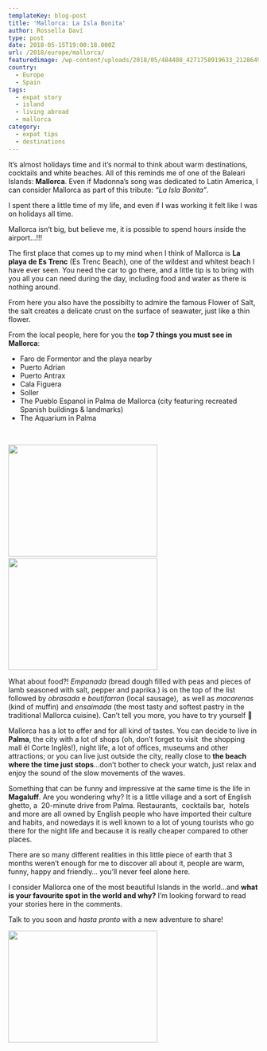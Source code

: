 ```yaml
---
templateKey: blog-post
title: 'Mallorca: La Isla Bonita'
author: Rossella Daví
type: post
date: 2018-05-15T19:00:18.000Z
url: /2018/europe/mallorca/
featuredimage: /wp-content/uploads/2018/05/484408_4271758919633_2128649041_n.jpg
country:
  - Europe
  - Spain
tags:
  - expat story
  - island
  - living abroad
  - mallorca
category:
  - expat tips
  - destinations
---
```


It&#8217;s almost holidays time and it&#8217;s normal to think about warm destinations, cocktails and white beaches. All of this reminds me of one of the Baleari Islands: **Mallorca**. Even if Madonna&#8217;s song was dedicated to Latin America, I can consider Mallorca as part of this tribute: _&#8220;La Isla Bonita&#8221;_.

I spent there a little time of my life, and even if I was working it felt like I was on holidays all time.

Mallorca isn&#8217;t big, but believe me, it is possible to spend hours inside the airport…!!!

The first place that comes up to my mind when I think of Mallorca is **La playa de Es Trenc** (Es Trenc Beach), one of the wildest and whitest beach I have ever seen. You need the car to go there, and a little tip is to bring with you all you can need during the day, including food and water as there is nothing around.

From here you also have the possibilty to admire the famous Flower of Salt, the salt creates a delicate crust on the surface of seawater, just like a thin flower.

From the local people, here for you the **top 7 things you must see in Mallorca**:

- Faro de Formentor and the playa nearby
- Puerto Adrian
- Puerto Antrax
- Cala Figuera
- Soller
- The Pueblo Espanol in Palma de Mallorca (city featuring recreated Spanish buildings & landmarks)
- The Aquarium in Palma

&nbsp;

<img src="/img/uploads/2018/05/427460_4150624891358_1635144725_n-300x225.jpg" alt="" width="300" height="225" srcset="/img/uploads/2018/05/427460_4150624891358_1635144725_n-300x225.jpg 300w, /img/uploads/2018/05/427460_4150624891358_1635144725_n-768x576.jpg 768w, /img/uploads/2018/05/427460_4150624891358_1635144725_n.jpg 960w" sizes="(max-width: 300px) 100vw, 300px" />                  <img src="/img/uploads/2018/05/528682_4198437446642_1882371668_n-300x225.jpg" alt="" width="300" height="225" srcset="/img/uploads/2018/05/528682_4198437446642_1882371668_n-300x225.jpg 300w, /img/uploads/2018/05/528682_4198437446642_1882371668_n-768x576.jpg 768w, /img/uploads/2018/05/528682_4198437446642_1882371668_n.jpg 960w" sizes="(max-width: 300px) 100vw, 300px" />

What about food?! _Empanada_ (bread dough filled with peas and pieces of lamb seasoned with salt, pepper and paprika.) is on the top of the list followed by _obrasada_ e *boutifarron* (local sausage),  as well as _macarenas_ (kind of muffin) and _ensaimada_ (the most tasty and softest pastry in the traditional Mallorca cuisine). Can&#8217;t tell you more, you have to try yourself 🙂

Mallorca has a lot to offer and for all kind of tastes. You can decide to live in **Palma**, the city with a lot of shops (oh, don’t forget to visit  the shopping mall él Corte Inglès!), night life, a lot of offices, museums and other attractions; or you can live just outside the city, really close to **the beach where the time just stops**&#8230;don&#8217;t bother to check your watch, just relax and enjoy the sound of the slow movements of the waves.

Something that can be funny and impressive at the same time is the life in **Magaluff**. Are you wondering why? It is a little village and a sort of English ghetto, a  20-minute drive from Palma. Restaurants,  cocktails bar,  hotels and more are all owned by English people who have imported their culture and habits, and nowedays it is well known to a lot of young tourists who go there for the night life and because it is really cheaper compared to other places.

There are so many different realities in this little piece of earth that 3 months weren&#8217;t enough for me to discover all about it, people are warm, funny, happy and friendly&#8230; you&#8217;ll never feel alone here.

I consider Mallorca one of the most beautiful Islands in the world&#8230;and **what is your favourite spot in the world and why?** I&#8217;m looking forward to read your stories here in the comments.

Talk to you soon and _hasta pronto_ with a new adventure to share!

<img  src="/img/uploads/2018/05/394522_4198436486618_351003565_n-300x225.jpg" alt="" width="300" height="225" srcset="/img/uploads/2018/05/394522_4198436486618_351003565_n-300x225.jpg 300w, /img/uploads/2018/05/394522_4198436486618_351003565_n-768x576.jpg 768w, /img/uploads/2018/05/394522_4198436486618_351003565_n.jpg 960w" sizes="(max-width: 300px) 100vw, 300px" />

&nbsp;
